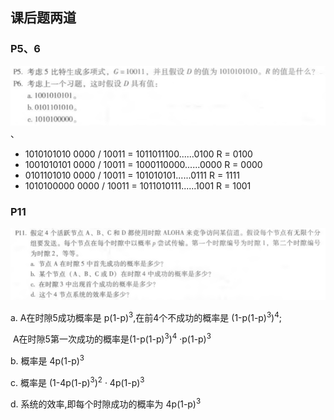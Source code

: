 ## 课后题两道

### P5、6

![image-20200523120224259](2017302580284hw11.assets/image-20200523120224259.png)、

* 1010101010 0000 / 10011 = 1011011100......0100   R = 0100
* 1001010101 0000 / 10011 = 1000110000......0000   R = 0000
* 0101101010 0000 / 10011 =   101010101......0111   R = 1111
* 1010100000 0000 / 10011 = 1011010111......1001   R = 1001



### P11

![image-20200523122343382](2017302580284hw11.assets/image-20200523122343382.png)

a. A在时隙5成功概率是 p(1-p)<sup>3</sup>,在前4个不成功的概率是 (1-p(1-p)<sup>3</sup>)<sup>4</sup>;

​	A在时隙5第一次成功的概率是(1-p(1-p)<sup>3</sup>)<sup>4</sup> ·p(1-p)<sup>3</sup>

b. 概率是 4p(1-p)<sup>3</sup>

c. 概率是 (1-4p(1-p)<sup>3</sup>)<sup>2</sup> · 4p(1-p)<sup>3</sup>

d. 系统的效率,即每个时隙成功的概率为  4p(1-p)<sup>3</sup>

